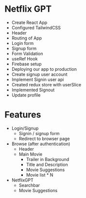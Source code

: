 # Netflix GPT

- Create React App
- Configured TailwindCSS
- Header
- Routing of App
- Login form
- Signup form
- Form Validation
- useRef Hook
- Firebase setup
- Deploying our app to production
- Create signup user account
- Implement Signin user api
- Created redux store with userSlice
- Implemented Signout
- Update profile

# Features

- Login/Signup
  - Signin / signup form
  - Redirect to browser page
- Browse (after authentication)
  - Header
  - Main Movie
    - Trailer in Background
    - Title and Description
    - Movie Suggestions
    - Movie list \* N
- NetflixGPT
  - Searchbar
  - Movie Suggestions
